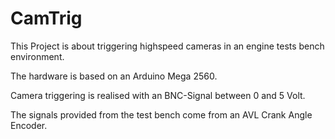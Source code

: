 # CamTrig

This Project is about triggering highspeed cameras in an engine tests bench environment.

The hardware is based on an Arduino Mega 2560.

Camera triggering is realised with an BNC-Signal between 0 and 5 Volt.

The signals provided from the test bench come from an AVL Crank Angle Encoder.
